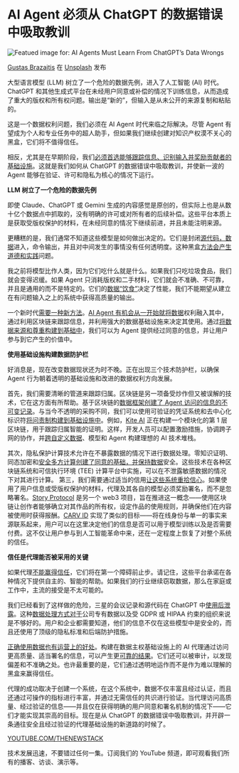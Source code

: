 # AI Agent 必须从 ChatGPT 的数据错误中吸取教训

![Featued image for: AI Agents Must Learn From ChatGPT’s Data Wrongs](https://cdn.thenewstack.io/media/2025/03/e35b1022-gustas-brazaitis-xnky-cu20d4-unsplash-1024x683.jpg)

[Gustas Brazaitis](https://unsplash.com/@gustasbrazaitis?utm_content=creditCopyText&utm_medium=referral&utm_source=unsplash) 在 [Unsplash](https://unsplash.com/photos/turned-on-macbook-pro-xNKy-Cu20d4?utm_content=creditCopyText&utm_medium=referral&utm_source=unsplash) 发布

大型语言模型 (LLM) 树立了一个危险的数据先例，进入了人工智能 (AI) 时代。ChatGPT 和其他生成式平台在未经用户同意或补偿的情况下训练信息，从而造成了重大的版权和所有权问题。输出是“新的”，但输入是从未公开的来源复制和粘贴的。

这是一个数据权利问题，我们必须在 AI Agent 时代来临之际解决。尽管 Agent 有望成为个人和专业任务中的超人助手，但如果我们继续创建对知识产权漠不关心的黑盒，它们将不值得信任。

相反，尤其是在早期阶段，我们[必须首选能够跟踪信息、识别输入并奖励贡献者的基础设施](https://thenewstack.io/why-infrastructure-must-be-serverless-in-the-ai-age/)。这就是我们如何从 ChatGPT 的数据错误中吸取教训，并使新一波的 Agent 能够在验证、许可和隐私为核心的情况下运行。

**LLM 树立了一个危险的数据先例**

即使 Claude、ChatGPT 或 Gemini 生成的内容感觉是原创的，但实际上也是从数十亿个数据点中抓取的，没有明确的许可或对所有者的后续补偿。这些平台本质上是获取受版权保护的材料，在未经同意的情况下继续前进，并且未能注明来源。

更糟糕的是，我们通常不知道这些模型是如何做出决定的。它们是封闭[源代码，数据](https://thenewstack.io/decoding-kafka-why-its-worth-the-complexity/)进入，命令输出，并且对中间发生的事情没有任何透明度。这种黑盒[方法会产生道德和实践](https://thenewstack.io/microsoft-takes-practical-approach-to-kubernetes-management/)问题。

我之前将模型比作人类，因为它们吃什么就是什么。如果我们只吃垃圾食品，我们就会变得迟缓。如果 Agent 只消耗版权和二手材料，它们就会不准确、不可靠，并且是通用的而不是特定的。它们的[数据“饮食”](https://crypto.news/ai-agents-need-better-data-diets-opinion/)决定了性能，我们不能期望从建立在有问题输入之上的系统中获得高质量的输出。

一个新时代[需要一种新方法](https://thenewstack.io/why-you-need-a-centralized-approach-to-monitoring/)。[AI Agent 有机会从一开始就将数据](https://thenewstack.io/agentic-ai-for-enterprises-4-key-benefits-driving-innovation/)权利融入其中，通过利用区块链来跟踪信息，并利用强大的数据基础设施来决定其使用。通过[将数据来源和尊重构建到基础中](https://thenewstack.io/distributed-data-not-apps-build-the-foundation-for-web3/)，我们可以为 Agent 提供经过同意的信息，并让用户参与到它产生的价值中。

**使用基础设施构建数据防护栏**

好消息是，现在改变数据现状还为时不晚。正在出现三个技术防护栏，以确保 Agent 行为朝着透明的基础设施和改进的数据权利方向发展。

首先，我们需要清晰的管道来跟踪归属。区块链是另一项备受炒作但又被误解的技术，它在这方面有所帮助。基于区块链的[数据框架创建了 Agent 访问的信息的不可变记录](https://thenewstack.io/a-look-at-datastaxs-ai-and-push-cache-for-data-access-at-scale/)。与当今不透明的采购不同，我们可以使用可验证的凭证系统和去中心化标识符[将问责制构建到基础设施中](https://thenewstack.io/building-an-integrated-infrastructure-for-real-time-business/)。例如，[Kite AI](https://gokite.ai/) 正在构建一个模块化的第 1 层区块链，用于跟踪归属智能的证明。这样，开发人员可以配置激励措施，协调跨子网的协作，并[跨自定义数据](https://thenewstack.io/how-llms-helped-me-build-an-odbc-plugin-for-steampipe/)、模型和 Agent 构建理想的 AI 技术堆栈。

其次，隐私保护计算技术允许在不暴露数据的情况下进行数据处理。零知识证明、同态加密和[安全多方计算创建了同意的基础，并保持数据](https://thenewstack.io/container-security-a-troubling-tale-but-hope-on-the-horizon/)安全。这些技术在各种区块链系统和可信执行环境 (TEE) 计算平台中实施，可以在不泄露敏感数据的情况下对其进行计算。
第三，我们需要通过适当的信用[让这些系统重拾信心](https://thenewstack.io/devs-need-system-design-tools-not-diagramming-tools/)。如果使用了用户信息或受版权保护的材料，代理及其各自的模型必须奖励署名，而不是忽略署名。[Story Protocol](https://learn.story.foundation/intellectual-property-101) 是另一个 web3 项目，旨在推进这一概念——使用区块链让创作者能够确立对其作品的所有权，设定作品的使用规则，并确保他们在内容被使用时获得报酬。[CARV ID](https://eips.ethereum.org/EIPS/eip-7231) 实现了类似的目标——将在线身份与单一的事实来源联系起来，用户可以在这里决定他们的信息是否可以用于模型训练以及是否需要付费。这不仅让用户参与到人工智能革命中来，还在一定程度上恢复了对整个系统的信任。

**信任是代理能否被采用的关键**

如果代理[不能赢得信任](https://thenewstack.io/dont-trust-security-in-ai-generated-code/)，它们将在第一个障碍前止步。请记住，这些平台承诺在各种情况下提供自主的、智能的帮助。如果我们的行业继续窃取数据，那么在家庭或工作中，主流的接受是不太可能的。

我们已经看到了这样做的危险，三星的会议记录和源代码在 ChatGPT 中[使用后泄露](https://techcrunch.com/2023/05/02/samsung-bans-use-of-generative-ai-tools-like-chatgpt-after-april-internal-data-leak/)。这种[数据处理方式对于](https://thenewstack.io/if-your-data-isnt-answering-why-it-isnt-working-hard-enough/)公司专有数据以及受 GDPR 或 HIPAA 约束的组织来说是不够好的。用户和企业都需要知道，他们的信息不仅在这些模型中是安全的，而且还使用了顶级的隐私标准和后端防护措施。

[正确使用数据也有运营上的好处](https://thenewstack.io/fermyon-cloud-save-your-webassembly-serverless-data-locally/)。构建在数据主权基础设施上的 AI 代理通过访问更高质量、适当署名的信息，可以产生更[可靠的结果](https://thenewstack.io/developers-guide-to-the-built-in-tools-of-openai-agents-sdk/)。它们还可以被审计，以发现偏差和不准确之处。也许最重要的是，它们通过透明地运作而不是作为难以理解的黑盒来赢得信任。

代理的成功取决于创建一个系统，在这个系统中，数据不仅丰富且经过认证，而且还通过可操作的指标进行丰富，并通过无需信任的共识进行验证。当代理访问高质量、经过验证的信息——并且仅在获得明确的用户同意和署名机制的情况下——它们才能实现其崇高的目标。现在是从 ChatGPT 的数据错误中吸取教训，并开辟一条通往安全且经过验证的代理基础设施的新道路的时候了。

[YOUTUBE.COM/THENEWSTACK](https://youtube.com/thenewstack?sub_confirmation=1)

技术发展迅速，不要错过任何一集。订阅我们的 YouTube
频道，即可观看我们所有的播客、访谈、演示等。
